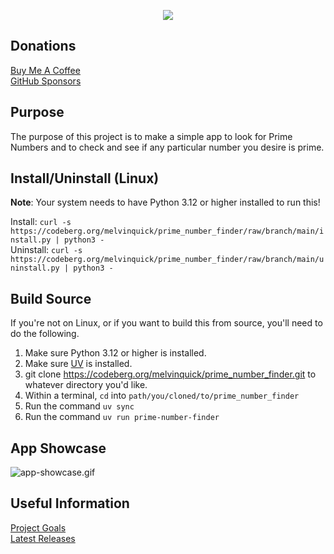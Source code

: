 <p align="center"> <img src="src/prime_number_finder/resources/images/prime_number_finder-256.png" /> </p>

## Donations

[Buy Me A Coffee](https://www.buymeacoffee.com/KingKairos)  
[GitHub Sponsors](https://github.com/sponsors/melvinquick)

## Purpose

The purpose of this project is to make a simple app to look for Prime Numbers and to check and see if any particular number you desire is prime.

## Install/Uninstall (Linux)

**Note**: Your system needs to have Python 3.12 or higher installed to run this!

Install: `curl -s https://codeberg.org/melvinquick/prime_number_finder/raw/branch/main/install.py | python3 -`  
Uninstall: `curl -s https://codeberg.org/melvinquick/prime_number_finder/raw/branch/main/uninstall.py | python3 -`

## Build Source

If you're not on Linux, or if you want to build this from source, you'll need to do the following.

1. Make sure Python 3.12 or higher is installed.
2. Make sure [UV](https://docs.astral.sh/uv/) is installed.
3. git clone https://codeberg.org/melvinquick/prime_number_finder.git to whatever directory you'd like.
4. Within a terminal, `cd` into `path/you/cloned/to/prime_number_finder`
5. Run the command `uv sync`
6. Run the command `uv run prime-number-finder`

## App Showcase

![app-showcase.gif](src/prime_number_finder/resources/gifs/app_showcase.gif)

## Useful Information

[Project Goals](https://codeberg.org/melvinquick/prime_number_finder/projects/14092)  
[Latest Releases](https://pypi.org/project/prime_number_finder/)
